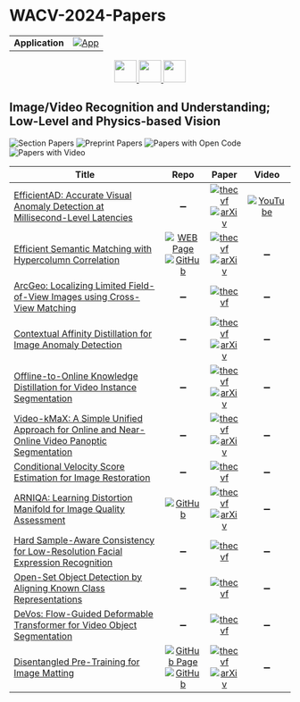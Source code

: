 # WACV-2024-Papers

<table>
    <tr>
        <td><strong>Application</strong></td>
        <td>
            <a href="https://huggingface.co/spaces/DmitryRyumin/NewEraAI-Papers" style="float:left;">
                <img src="https://img.shields.io/badge/🤗-NewEraAI--Papers-FFD21F.svg" alt="App" />
            </a>
        </td>
    </tr>
</table>

<div align="center">
    <a href="https://github.com/DmitryRyumin/WACV-2024-Papers/blob/main/sections/oral_ml_afa.md">
        <img src="https://cdn.jsdelivr.net/gh/DmitryRyumin/NewEraAI-Papers@main/images/left.svg" width="40" alt="" />
    </a>
    <a href="https://github.com/DmitryRyumin/WACV-2024-Papers/">
        <img src="https://cdn.jsdelivr.net/gh/DmitryRyumin/NewEraAI-Papers@main/images/home.svg" width="40" alt="" />
    </a>
    <a href="https://github.com/DmitryRyumin/WACV-2024-Papers/blob/main/sections/oral_gm_b_ec_v.md">
        <img src="https://cdn.jsdelivr.net/gh/DmitryRyumin/NewEraAI-Papers@main/images/right.svg" width="40" alt="" />
    </a>
</div>

## Image/Video Recognition and Understanding; Low-Level and Physics-based Vision

![Section Papers](https://img.shields.io/badge/Section%20Papers-12-42BA16) ![Preprint Papers](https://img.shields.io/badge/Preprint%20Papers-7-b31b1b) ![Papers with Open Code](https://img.shields.io/badge/Papers%20with%20Open%20Code-3-1D7FBF) ![Papers with Video](https://img.shields.io/badge/Papers%20with%20Video-1-FF0000)

| **Title** | **Repo** | **Paper** | **Video** |
|-----------|:--------:|:---------:|:---------:|
| [EfficientAD: Accurate Visual Anomaly Detection at Millisecond-Level Latencies](https://openaccess.thecvf.com/content/WACV2024/html/Batzner_EfficientAD_Accurate_Visual_Anomaly_Detection_at_Millisecond-Level_Latencies_WACV_2024_paper.html) | :heavy_minus_sign: | [![thecvf](https://img.shields.io/badge/pdf-thecvf-7395C5.svg)](https://openaccess.thecvf.com/content/WACV2024/papers/Batzner_EfficientAD_Accurate_Visual_Anomaly_Detection_at_Millisecond-Level_Latencies_WACV_2024_paper.pdf) <br /> [![arXiv](https://img.shields.io/badge/arXiv-2303.14535-b31b1b.svg)](http://arxiv.org/abs/2303.14535) | [![YouTube](https://img.shields.io/badge/YouTube-%23FF0000.svg?style=for-the-badge&logo=YouTube&logoColor=white)](https://www.youtube.com/watch?v=wdrQWgPsoOA) |
| [Efficient Semantic Matching with Hypercolumn Correlation](https://openaccess.thecvf.com/content/WACV2024/html/Kim_Efficient_Semantic_Matching_With_Hypercolumn_Correlation_WACV_2024_paper.html) | [![WEB Page](https://img.shields.io/badge/WEB-Page-159957.svg)](https://cvlab.postech.ac.kr/research/HCCNet/) <br /> [![GitHub](https://img.shields.io/github/stars/wookiekim/HCCNet?style=flat)](https://github.com/wookiekim/HCCNet) | [![thecvf](https://img.shields.io/badge/pdf-thecvf-7395C5.svg)](https://openaccess.thecvf.com/content/WACV2024/papers/Kim_Efficient_Semantic_Matching_With_Hypercolumn_Correlation_WACV_2024_paper.pdf) <br /> [![arXiv](https://img.shields.io/badge/arXiv-2311.04336-b31b1b.svg)](http://arxiv.org/abs/2311.04336) | :heavy_minus_sign: |
| [ArcGeo: Localizing Limited Field-of-View Images using Cross-View Matching](https://openaccess.thecvf.com/content/WACV2024/html/Shugaev_ArcGeo_Localizing_Limited_Field-of-View_Images_Using_Cross-View_Matching_WACV_2024_paper.html) | :heavy_minus_sign: | [![thecvf](https://img.shields.io/badge/pdf-thecvf-7395C5.svg)](https://openaccess.thecvf.com/content/WACV2024/papers/Shugaev_ArcGeo_Localizing_Limited_Field-of-View_Images_Using_Cross-View_Matching_WACV_2024_paper.pdf) | :heavy_minus_sign: |
| [Contextual Affinity Distillation for Image Anomaly Detection](https://openaccess.thecvf.com/content/WACV2024/html/Zhang_Contextual_Affinity_Distillation_for_Image_Anomaly_Detection_WACV_2024_paper.html) | :heavy_minus_sign: | [![thecvf](https://img.shields.io/badge/pdf-thecvf-7395C5.svg)](https://openaccess.thecvf.com/content/WACV2024/papers/Zhang_Contextual_Affinity_Distillation_for_Image_Anomaly_Detection_WACV_2024_paper.pdf) <br /> [![arXiv](https://img.shields.io/badge/arXiv-2307.03101-b31b1b.svg)](http://arxiv.org/abs/2307.03101) | :heavy_minus_sign: |
| [Offline-to-Online Knowledge Distillation for Video Instance Segmentation](https://openaccess.thecvf.com/content/WACV2024/html/Kim_Offline-to-Online_Knowledge_Distillation_for_Video_Instance_Segmentation_WACV_2024_paper.html) | :heavy_minus_sign: | [![thecvf](https://img.shields.io/badge/pdf-thecvf-7395C5.svg)](https://openaccess.thecvf.com/content/WACV2024/papers/Kim_Offline-to-Online_Knowledge_Distillation_for_Video_Instance_Segmentation_WACV_2024_paper.pdf) <br /> [![arXiv](https://img.shields.io/badge/arXiv-2302.07516-b31b1b.svg)](http://arxiv.org/abs/2302.07516) | :heavy_minus_sign: |
| [Video-kMaX: A Simple Unified Approach for Online and Near-Online Video Panoptic Segmentation](https://openaccess.thecvf.com/content/WACV2024/html/Shin_Video-kMaX_A_Simple_Unified_Approach_for_Online_and_Near-Online_Video_WACV_2024_paper.html) | :heavy_minus_sign: | [![thecvf](https://img.shields.io/badge/pdf-thecvf-7395C5.svg)](https://openaccess.thecvf.com/content/WACV2024/papers/Shin_Video-kMaX_A_Simple_Unified_Approach_for_Online_and_Near-Online_Video_WACV_2024_paper.pdf) <br /> [![arXiv](https://img.shields.io/badge/arXiv-2304.04694-b31b1b.svg)](http://arxiv.org/abs/2304.04694) | :heavy_minus_sign: |
| [Conditional Velocity Score Estimation for Image Restoration](https://openaccess.thecvf.com/content/WACV2024/html/Shi_Conditional_Velocity_Score_Estimation_for_Image_Restoration_WACV_2024_paper.html) | :heavy_minus_sign: | [![thecvf](https://img.shields.io/badge/pdf-thecvf-7395C5.svg)](https://openaccess.thecvf.com/content/WACV2024/papers/Shi_Conditional_Velocity_Score_Estimation_for_Image_Restoration_WACV_2024_paper.pdf) | :heavy_minus_sign: |
| [ARNIQA: Learning Distortion Manifold for Image Quality Assessment](https://openaccess.thecvf.com/content/WACV2024/html/Agnolucci_ARNIQA_Learning_Distortion_Manifold_for_Image_Quality_Assessment_WACV_2024_paper.html) | [![GitHub](https://img.shields.io/github/stars/miccunifi/ARNIQA?style=flat)](https://github.com/miccunifi/ARNIQA) | [![thecvf](https://img.shields.io/badge/pdf-thecvf-7395C5.svg)](https://openaccess.thecvf.com/content/WACV2024/papers/Agnolucci_ARNIQA_Learning_Distortion_Manifold_for_Image_Quality_Assessment_WACV_2024_paper.pdf) <br /> [![arXiv](https://img.shields.io/badge/arXiv-2310.14918-b31b1b.svg)](http://arxiv.org/abs/2310.14918) | :heavy_minus_sign: |
| [Hard Sample-Aware Consistency for Low-Resolution Facial Expression Recognition](https://openaccess.thecvf.com/content/WACV2024/html/Lee_Hard_Sample-Aware_Consistency_for_Low-Resolution_Facial_Expression_Recognition_WACV_2024_paper.html) | :heavy_minus_sign: | [![thecvf](https://img.shields.io/badge/pdf-thecvf-7395C5.svg)](https://openaccess.thecvf.com/content/WACV2024/papers/Lee_Hard_Sample-Aware_Consistency_for_Low-Resolution_Facial_Expression_Recognition_WACV_2024_paper.pdf) | :heavy_minus_sign: |
| [Open-Set Object Detection by Aligning Known Class Representations](https://openaccess.thecvf.com/content/WACV2024/html/Sarkar_Open-Set_Object_Detection_by_Aligning_Known_Class_Representations_WACV_2024_paper.html) | :heavy_minus_sign: | [![thecvf](https://img.shields.io/badge/pdf-thecvf-7395C5.svg)](https://openaccess.thecvf.com/content/WACV2024/papers/Sarkar_Open-Set_Object_Detection_by_Aligning_Known_Class_Representations_WACV_2024_paper.pdf) | :heavy_minus_sign: |
| [DeVos: Flow-Guided Deformable Transformer for Video Object Segmentation](https://openaccess.thecvf.com/content/WACV2024/html/Fedynyak_DeVos_Flow-Guided_Deformable_Transformer_for_Video_Object_Segmentation_WACV_2024_paper.html) | :heavy_minus_sign: | [![thecvf](https://img.shields.io/badge/pdf-thecvf-7395C5.svg)](https://openaccess.thecvf.com/content/WACV2024/papers/Fedynyak_DeVos_Flow-Guided_Deformable_Transformer_for_Video_Object_Segmentation_WACV_2024_paper.pdf) | :heavy_minus_sign: |
| [Disentangled Pre-Training for Image Matting](https://openaccess.thecvf.com/content/WACV2024/html/Li_Disentangled_Pre-Training_for_Image_Matting_WACV_2024_paper.html) | [![GitHub Page](https://img.shields.io/badge/GitHub-Page-159957.svg)](https://crystraldo.github.io/dpt_mat/) <br /> [![GitHub](https://img.shields.io/github/stars/crystraldo/dpt?style=flat)](https://github.com/crystraldo/dpt) | [![thecvf](https://img.shields.io/badge/pdf-thecvf-7395C5.svg)](https://openaccess.thecvf.com/content/WACV2024/papers/Li_Disentangled_Pre-Training_for_Image_Matting_WACV_2024_paper.pdf) <br /> [![arXiv](https://img.shields.io/badge/arXiv-2304.00784-b31b1b.svg)](http://arxiv.org/abs/2304.00784) | :heavy_minus_sign: |
